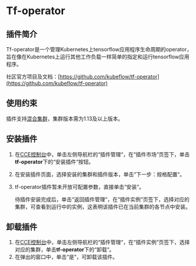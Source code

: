 # Tf-operator<a name="cce_01_0199"></a>

## 插件简介<a name="section173631312185614"></a>

Tf-operator是一个管理Kubernetes上tensorflow应用程序生命周期的operator，旨在像在Kubernetes上运行其他工作负载一样简单的指定和运行tensorflow应用程序。

社区官方项目及文档：[https://github.com/kubeflow/tf-operator](https://github.com/kubeflow/tf-operator)

## 使用约束<a name="section58764833810"></a>

插件支持[混合集群](购买混合集群.md)，集群版本需为1.13及以上版本。

## 安装插件<a name="section3843632115420"></a>

1.  在[CCE控制台](https://console.huaweicloud.com/cce2.0/?utm_source=helpcenter)中，单击左侧导航栏的“插件管理“，在“插件市场“页签下，单击**tf-operator**下的“安装插件“按钮。
2.  在安装插件页面，选择安装的集群和插件版本，单击“下一步：规格配置“。
3.  tf-operator插件暂未开放可配置参数，直接单击“安装“。

    待插件安装完成后，单击“返回插件管理“，在“插件实例“页签下，选择对应的集群，可查看到运行中的实例，这表明该插件已在当前集群的各节点中安装。


## 卸载插件<a name="section1484453212546"></a>

1.  在[CCE控制台](https://console.huaweicloud.com/cce2.0/?utm_source=helpcenter)中，单击左侧导航栏的“插件管理“，在“插件实例“页签下，选择对应的集群，单击**tf-operator**下的“卸载“。
2.  在弹出的窗口中，单击“是“，可卸载该插件。

